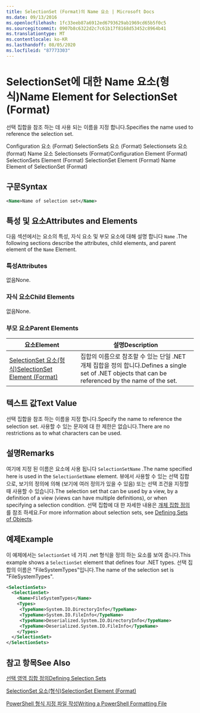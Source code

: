 ```yaml
---
title: SelectionSet (Format)의 Name 요소 | Microsoft Docs
ms.date: 09/13/2016
ms.openlocfilehash: 1fc33eeb87a6912ed6793629ab1969cd65b5f0c5
ms.sourcegitcommit: 0907b8c6322d2c7c61b17f8168d53452c8964b41
ms.translationtype: MT
ms.contentlocale: ko-KR
ms.lasthandoff: 08/05/2020
ms.locfileid: "87773303"
---
```

# <a name="name-element-for-selectionset-format"></a><span data-ttu-id="cb62c-102">SelectionSet에 대한 Name 요소(형식)</span><span class="sxs-lookup"><span data-stu-id="cb62c-102">Name Element for SelectionSet (Format)</span></span>

<span data-ttu-id="cb62c-103">선택 집합을 참조 하는 데 사용 되는 이름을 지정 합니다.</span><span class="sxs-lookup"><span data-stu-id="cb62c-103">Specifies the name used to reference the selection set.</span></span>

<span data-ttu-id="cb62c-104">Configuration 요소 (Format) SelectionSets 요소 (Format) Selectionsets 요소 (format) Name 요소 Selectionsets (Format)</span><span class="sxs-lookup"><span data-stu-id="cb62c-104">Configuration Element (Format) SelectionSets Element (Format) SelectionSet Element (Format) Name Element of SelectionSet (Format)</span></span>

## <a name="syntax"></a><span data-ttu-id="cb62c-105">구문</span><span class="sxs-lookup"><span data-stu-id="cb62c-105">Syntax</span></span>

```xml
<Name>Name of selection set</Name>
```

## <a name="attributes-and-elements"></a><span data-ttu-id="cb62c-106">특성 및 요소</span><span class="sxs-lookup"><span data-stu-id="cb62c-106">Attributes and Elements</span></span>

<span data-ttu-id="cb62c-107">다음 섹션에서는 요소의 특성, 자식 요소 및 부모 요소에 대해 설명 합니다 `Name` .</span><span class="sxs-lookup"><span data-stu-id="cb62c-107">The following sections describe the attributes, child elements, and parent element of the `Name` Element.</span></span>

### <a name="attributes"></a><span data-ttu-id="cb62c-108">특성</span><span class="sxs-lookup"><span data-stu-id="cb62c-108">Attributes</span></span>

<span data-ttu-id="cb62c-109">없음</span><span class="sxs-lookup"><span data-stu-id="cb62c-109">None.</span></span>

### <a name="child-elements"></a><span data-ttu-id="cb62c-110">자식 요소</span><span class="sxs-lookup"><span data-stu-id="cb62c-110">Child Elements</span></span>

<span data-ttu-id="cb62c-111">없음</span><span class="sxs-lookup"><span data-stu-id="cb62c-111">None.</span></span>

### <a name="parent-elements"></a><span data-ttu-id="cb62c-112">부모 요소</span><span class="sxs-lookup"><span data-stu-id="cb62c-112">Parent Elements</span></span>

|<span data-ttu-id="cb62c-113">요소</span><span class="sxs-lookup"><span data-stu-id="cb62c-113">Element</span></span>|<span data-ttu-id="cb62c-114">설명</span><span class="sxs-lookup"><span data-stu-id="cb62c-114">Description</span></span>|
|-------------|-----------------|
|[<span data-ttu-id="cb62c-115">SelectionSet 요소(형식)</span><span class="sxs-lookup"><span data-stu-id="cb62c-115">SelectionSet Element (Format)</span></span>](./selectionset-element-format.md)|<span data-ttu-id="cb62c-116">집합의 이름으로 참조할 수 있는 단일 .NET 개체 집합을 정의 합니다.</span><span class="sxs-lookup"><span data-stu-id="cb62c-116">Defines a single set of .NET objects that can be referenced by the name of the set.</span></span>|

## <a name="text-value"></a><span data-ttu-id="cb62c-117">텍스트 값</span><span class="sxs-lookup"><span data-stu-id="cb62c-117">Text Value</span></span>

<span data-ttu-id="cb62c-118">선택 집합을 참조 하는 이름을 지정 합니다.</span><span class="sxs-lookup"><span data-stu-id="cb62c-118">Specify the name to reference the selection set.</span></span> <span data-ttu-id="cb62c-119">사용할 수 있는 문자에 대 한 제한은 없습니다.</span><span class="sxs-lookup"><span data-stu-id="cb62c-119">There are no restrictions as to what characters can be used.</span></span>

## <a name="remarks"></a><span data-ttu-id="cb62c-120">설명</span><span class="sxs-lookup"><span data-stu-id="cb62c-120">Remarks</span></span>

<span data-ttu-id="cb62c-121">여기에 지정 된 이름은 요소에 사용 됩니다 `SelectionSetName` .</span><span class="sxs-lookup"><span data-stu-id="cb62c-121">The name specified here is used in the `SelectionSetName` element.</span></span> <span data-ttu-id="cb62c-122">뷰에서 사용할 수 있는 선택 집합으로, 보기의 정의에 의해 (보기에 여러 정의가 있을 수 있음) 또는 선택 조건을 지정할 때 사용할 수 있습니다.</span><span class="sxs-lookup"><span data-stu-id="cb62c-122">The selection set that can be used by a view, by a definition of a view (views can have multiple definitions), or when specifying a selection condition.</span></span> <span data-ttu-id="cb62c-123">선택 집합에 대 한 자세한 내용은 [개체 집합 정의](./defining-selection-sets.md)를 참조 하세요.</span><span class="sxs-lookup"><span data-stu-id="cb62c-123">For more information about selection sets, see [Defining Sets of Objects](./defining-selection-sets.md).</span></span>

## <a name="example"></a><span data-ttu-id="cb62c-124">예제</span><span class="sxs-lookup"><span data-stu-id="cb62c-124">Example</span></span>

<span data-ttu-id="cb62c-125">이 예제에서는 `SelectionSet` 네 가지 .net 형식을 정의 하는 요소를 보여 줍니다.</span><span class="sxs-lookup"><span data-stu-id="cb62c-125">This example shows a `SelectionSet` element that defines four .NET types.</span></span> <span data-ttu-id="cb62c-126">선택 집합의 이름은 "FileSystemTypes"입니다.</span><span class="sxs-lookup"><span data-stu-id="cb62c-126">The name of the selection set is "FileSystemTypes".</span></span>

```xml
<SelectionSets>
  <SelectionSet>
    <Name>FileSystemTypes</Name>
    <Types>
     <TypeName>System.IO.DirectoryInfo</TypeName>
     <TypeName>System.IO.FileInfo</TypeName>
     <TypeName>Deserialized.System.IO.DirectoryInfo</TypeName>
     <TypeName>Deserialized.System.IO.FileInfo</TypeName>
    </Types>
  </SelectionSet>
</SelectionSets>
```

## <a name="see-also"></a><span data-ttu-id="cb62c-127">참고 항목</span><span class="sxs-lookup"><span data-stu-id="cb62c-127">See Also</span></span>

[<span data-ttu-id="cb62c-128">선택 영역 집합 정의</span><span class="sxs-lookup"><span data-stu-id="cb62c-128">Defining Selection Sets</span></span>](./defining-selection-sets.md)

[<span data-ttu-id="cb62c-129">SelectionSet 요소(형식)</span><span class="sxs-lookup"><span data-stu-id="cb62c-129">SelectionSet Element (Format)</span></span>](./selectionset-element-format.md)

[<span data-ttu-id="cb62c-130">PowerShell 형식 지정 파일 작성</span><span class="sxs-lookup"><span data-stu-id="cb62c-130">Writing a PowerShell Formatting File</span></span>](./writing-a-powershell-formatting-file.md)
